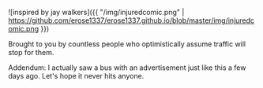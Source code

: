 ![inspired by jay walkers]({{ "/img/injuredcomic.png" | https://github.com/erose1337/erose1337.github.io/blob/master/img/injuredcomic.png }})

Brought to you by countless people who optimistically assume traffic will stop for them.

Addendum: I actually saw a bus with an advertisement just like this a few days ago. Let's hope it never hits anyone.